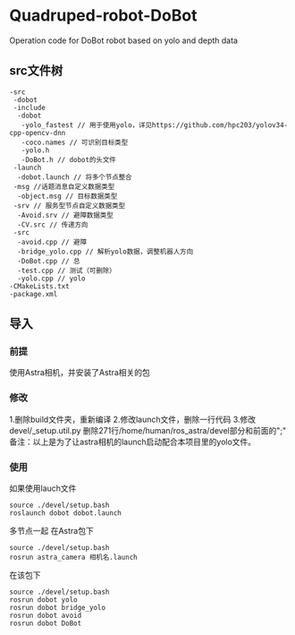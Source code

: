 # Quadruped-robot-DoBot
Operation code for DoBot robot based on yolo and depth data

## src文件树
```
-src
 -dobot
 -include
  -dobot
   -yolo_fastest // 用于使用yolo，详见https://github.com/hpc203/yolov34-cpp-opencv-dnn
   -coco.names // 可识别目标类型
   -yolo.h 
   -DoBot.h // dobot的头文件
 -launch
  -dobot.launch // 将多个节点整合
 -msg //话题消息自定义数据类型
  -object.msg // 目标数据类型
 -srv // 服务型节点自定义数据类型
  -Avoid.srv // 避障数据类型
  -CV.src // 传递方向
 -src
  -avoid.cpp // 避障
  -bridge_yolo.cpp // 解析yolo数据，调整机器人方向
  -DoBot.cpp // 总
  -test.cpp // 测试（可删除）
  -yolo.cpp // yolo
-CMakeLists.txt
-package.xml
```

## 导入
### 前提
使用Astra相机，并安装了Astra相关的包

### 修改
1.删除build文件夹，重新编译
2.修改launch文件，删除<include>一行代码
3.修改devel/_setup.util.py 删除271行/home/human/ros_astra/devel部分和前面的";"
备注：以上是为了让astra相机的launch启动配合本项目里的yolo文件。

### 使用
如果使用lauch文件
```shell
source ./devel/setup.bash
roslaunch dobot dobot.launch
```
多节点一起
在Astra包下
```shell
source ./devel/setup.bash
rosrun astra_camera 相机名.launch
```
在该包下
```shell
source ./devel/setup.bash
rosrun dobot yolo
rosrun dobot bridge_yolo
rosrun dobot avoid
rosrun dobot DoBot
```

